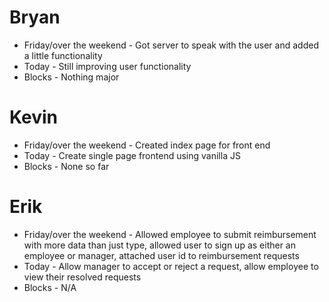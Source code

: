 # Bryan

- Friday/over the weekend - Got server to speak with the user and added a little functionality
- Today - Still improving user functionality
- Blocks - Nothing major

# Kevin

- Friday/over the weekend - Created index page for front end
- Today - Create single page frontend using vanilla JS
- Blocks - None so far

# Erik

- Friday/over the weekend - Allowed employee to submit reimbursement with more data than just type, allowed user to sign up as either an employee or manager, attached user id to reimbursement requests
- Today - Allow manager to accept or reject a request, allow employee to view their resolved requests
- Blocks - N/A